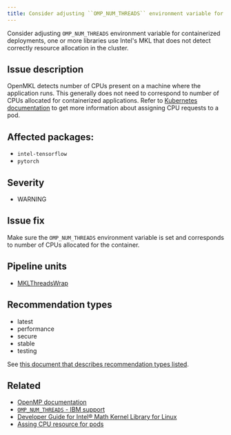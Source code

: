 ```yaml
---
title: Consider adjusting ``OMP_NUM_THREADS`` environment variable for containerized deployments
---
```


Consider adjusting ``OMP_NUM_THREADS`` environment variable for containerized
deployments, one or more libraries use Intel's MKL that does not detect
correctly resource allocation in the cluster.

## Issue description

OpenMKL detects number of CPUs present on a machine where the application runs.
This generally does not need to correspond to number of CPUs allocated for
containerized applications. Refer to [Kubernetes documentation][4] to get more
information about assigning CPU requests to a pod.

## Affected packages:

 * ``intel-tensorflow``
 * ``pytorch``

## Severity

 * WARNING

## Issue fix

Make sure the ``OMP_NUM_THREADS`` environment variable is set and corresponds
to number of CPUs allocated for the container.

## Pipeline units

 * [MKLThreadsWrap](https://thoth-station.ninja/docs/developers/adviser/thoth.adviser.wraps.html#module-thoth.adviser.wraps.mkl_threads)

## Recommendation types

 * latest
 * performance
 * secure
 * stable
 * testing
 
See [this document that describes recommendation types
listed](http://thoth-station.ninja/recommendation-types).
 
## Related

 * [OpenMP documentation][1]
 * [``OMP_NUM_THREADS`` - IBM support][2]
 * [Developer Guide for Intel® Math Kernel Library for Linux][3]
 * [Assing CPU resource for pods][4]

[1]: https://www.openmp.org/spec-html/5.0/openmpse50.html
[2]: https://www.ibm.com/support/knowledgecenter/SSGH2K_12.1.0/com.ibm.xlc121.aix.doc/compiler_ref/ruomprun4.html?view=embed
[3]: https://software.intel.com/content/www/us/en/develop/documentation/mkl-linux-developer-guide/top/managing-performance-and-memory/improving-performance-with-threading/setting-the-number-of-threads-using-an-openmp-environment-variable.html
[4]: https://kubernetes.io/docs/tasks/configure-pod-container/assign-cpu-resource/

